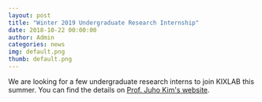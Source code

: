 ```yaml
---
layout: post
title: "Winter 2019 Undergraduate Research Internship"
date: 2018-10-22 00:00:00
author: Admin
categories: news
img: default.png
thumb: default.png
---
```


We are looking for a few undergraduate research interns to join KIXLAB this summer. You can find the details on [Prof. Juho Kim's website](https://juhokim.com/2019-winter-internship-call.html).
